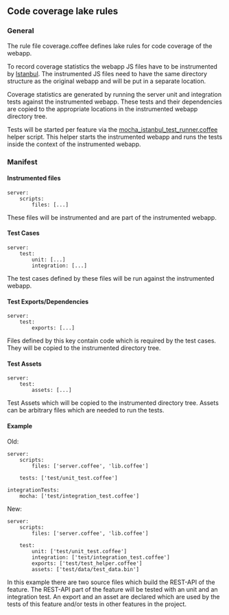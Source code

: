 ## Code coverage lake rules

### General

The rule file coverage.coffee defines lake rules for code coverage of the webapp.

To record coverage statistics the webapp JS files have to be instrumented by [Istanbul](https://github.com/gotwarlost/istanbul).
The instrumented JS files need to have the same directory structure as the original webapp and will be put in a
separate location.

Coverage statistics are generated by running the server unit and integration tests against the instrumented webapp.
These tests and their dependencies are copied to the appropriate locations in the instrumented webapp directory tree.

Tests will be started per feature via the [mocha_istanbul_test_runner.coffee](../../mocha_istanbul_test_runner.coffee)
helper script. This helper starts the instrumented webapp and runs the tests inside the context of the instrumented webapp.

### Manifest

#### Instrumented files
    server:
        scripts:
            files: [...]

These files will be instrumented and are part of the instrumented webapp.

#### Test Cases
    server:
        test:
            unit: [...]
            integration: [...]

The test cases defined by these files will be run against the instrumented webapp.

#### Test Exports/Dependencies
    server:
        test:
            exports: [...]

Files defined by this key contain code which is required by the test cases. They will be copied to the instrumented
directory tree.

#### Test Assets
    server:
        test:
            assets: [...]

Test Assets which will be copied to the instrumented directory tree. Assets can be arbitrary files which are needed to
run the tests.

#### Example
Old:

    server:
        scripts:
            files: ['server.coffee', 'lib.coffee']

        tests: ['test/unit_test.coffee']

    integrationTests:
        mocha: ['test/integration_test.coffee']
New:

    server:
        scripts:
            files: ['server.coffee', 'lib.coffee']

        test:
            unit: ['test/unit_test.coffee']
            integration: ['test/integration_test.coffee']
            exports: ['test/test_helper.coffee']
            assets: ['test/data/test_data.bin']

In this example there are two source files which build the REST-API of the feature. The REST-API part of the feature
 will be tested with an unit and an integration test. An export and an asset are declared which are used by the tests of
 this feature and/or tests in other features in the project.
